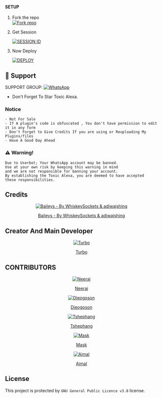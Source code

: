 #### SETUP

1. Fork the repo
    <br>
<a href='https://github.com/TURBOHYPER/Toxic-Alexa_V4/fork' target="_blank"><img alt='Fork repo' src='https://img.shields.io/badge/Fork Repo-100000?style=for-the-badge&logo=scan&logoColor=white&labelColor=black&color=black'/></a>



2. Get Session
   
    
     <a href='https://toxic-alexa-qr92-4bcc7b3bfc2c.herokuapp.com' target="_blank"><img alt='SESSION ID' src='https://img.shields.io/badge/Session_id-100000?style=for-the-badge&logo=scan&logoColor=white&labelColor=black&color=black'/></a>


2. Now Deploy
   
   
     <a href='https://toxicalexadeploy.turboanime.xyz' target="_blank"><img alt='DEPLOY' src='https://img.shields.io/badge/Deploy Now-100000?style=for-the-badge&logo=scan&logoColor=white&labelColor=black&color=black'/></a>

 
 ## 🤩 Support

SUPPORT GROUP: <a href="https://chat.whatsapp.com/K6mAtWVBislDdffGxF5zU9"><img alt="WhatsApp" src="https://img.shields.io/badge/-Whatsapp-white?style=for-the-badge&logo=whatsapp&logoColor=black"/></a>

- Don't Forget To Star Toxic Alexa.


### Notice
```
- Not For Sale
- If A plugin's code is obfuscated , You don't have permission to edit it in any form 
- Don't Forget to Give Credits If you are using or Reuploading My Plugins/files
- Have A Good Day Ahead
```

### ⚠️ Warning! 
```
Due to Userbot; Your WhatsApp account may be banned.
Use at your own risk by keeping this warning in mind
and we are not responsible for banning your account. 
By establishing the Toxic Alexa, you are deemed to have accepted 
these responsibilities.
```

## Credits
<div align="center">
    
  [![Baileys - By WhiskeySockets & adiwajshing](https://github.com/WhiskeySockets.png?size=100)](https://github.com/WhiskeySockets/Baileys) 
  
  
[Baileys - By WhiskeySockets & adiwajshing](https://github.com/WhiskeySockets/Baileys)

  </div>
          
## Creator And Main Developer
  <div align="center">
    
  [![Turbo](https://github.com/TURBOHYPER.png?size=100)](https://github.com/TURBOHYPER) 
  
  
[Turbo](https://github.com/TURBOHYPER)

  </div>
  
  ## CONTRIBUTORS
  <div align="center">
    
  [![Neeraj](https://github.com/Neeraj-x0.png?size=100)](https://github.com/Neeraj-x0) 
  

[Neeraj](https://github.com/Neeraj-x0)

  </div>
  
  <div align="center">
    
  [![Dieogoson](https://github.com/Diegoson.png?size=100)](https://github.com/Diegoson) 
  

[Dieogoson](https://github.com/Diegoson)

  </div>
  
  <div align="center">
    
  [![Tshephang](https://github.com/TSH3PH4NG.png?size=100)](https://github.com/TSH3PH4NG) 
  

[Tshephang](https://github.com/TSH3PH4NG)

  </div>
  
  <div align="center">
    
  [![Mask](https://github.com/mask-sir.png?size=100)](https://github.com/mask-sir) 
  

[Mask](https://github.com/mask-sir)

  </div>
  
  <div align="center">
    
  [![Ajmal](https://github.com/Ajmal-Achu.png?size=100)](https://github.com/Ajmal-Achu) 
  

[Ajmal](https://github.com/Ajmal-Achu)

  </div>
  


## License
This project is protected by `GNU General Public Licence v3.0` license.
